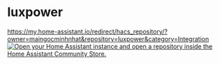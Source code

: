 # luxpower

https://my.home-assistant.io/redirect/hacs_repository/?owner=maingocminhnhat&repository=luxpower&category=Integration
[![Open your Home Assistant instance and open a repository inside the Home Assistant Community Store.](https://my.home-assistant.io/badges/hacs_repository.svg)](https://my.home-assistant.io/redirect/hacs_repository/?owner=maingocminhnhat&repository=luxpower&category=Integration)
